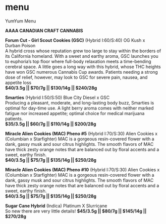 # menu
YumYum Menu

__AAAA CANADIAN CRAFT CANNABIS__

__Forum Cut - Girl Scout Cookies (GSC)__ (Hybrid I:60/S:40) OG Kush x Durban Poison                                                   
A hybrid cross whose reputation grew too large to stay within the borders of its California homeland. With a sweet and earthy aroma, GSC launches you to euphoria’s top floor where full-body relaxation meets a time-bending cerebral space. A little goes a long way with this hybrid, whose THC heights have won GSC numerous Cannabis Cup awards. Patients needing a strong dose of relief, however, may look to GSC for severe pain, nausea, and appetite loss                                                                                                   
__$40/3.5g || $70/7g || $130/14g || $240/28g__ 
                                                                                               
__Smarties__ (Hybrid I:50/S:50) Blue City Diesel x GSC                                                                                    
Producing a pleasant, moderate, and long-lasting body buzz, Smarties is optimal for day-time use. A light berry aroma comes with neither marked fatigue nor increased appetite; optimal choice for medical marijuana patients.                     
__$35/3.5g || $60/7g || $110/14g || $200/28g__ 

__Miracle Alien Cookies (MAC) Pheno #5__ (Hybrid I:70/S:30)  Alien Cookies x (Columbian x Starfighter)                                      MAC is a gorgeous resin-covered flower with a dank, gassy musk and sour citrus highlights. The smooth flavors of MAC have thick zesty orange notes that are balanced out by floral accents and a sweet, earthy finish.                                                                                                                 
__$40/3.5g || $75/7g || $135/14g || $250/28g__

__Miracle Alien Cookies (MAC) Pheno #10__ (Hybrid I:70/S:30)  Alien Cookies x (Columbian x Starfighter)                                         MAC is a gorgeous resin-covered flower with a dank, gassy musk and sour citrus highlights. The smooth flavors of MAC have thick zesty orange notes that are balanced out by floral accents and a sweet, earthy finish.                                                                                                                   
__$40/3.5g || $75/7g || $135/14g || $250/28g__

__Sugar Cane Hybrid__ (Indica) Platinum X Slurricane                                                                                                                                                                 
  So new there are very little details!
__$45/3.5g || $80/7g || $145/14g || $270/28g__


